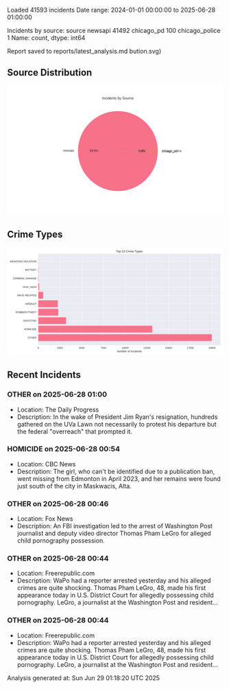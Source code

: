 
Loaded 41593 incidents
Date range: 2024-01-01 00:00:00 to 2025-06-28 01:00:00

Incidents by source:
source
newsapi           41492
chicago_pd          100
chicago_police        1
Name: count, dtype: int64

Report saved to reports/latest_analysis.md
bution.svg)

## Source Distribution
![Source Distribution](images/source_distribution.svg)

## Crime Types
![Crime Types](images/crime_types.svg)

## Recent Incidents

### OTHER on 2025-06-28 01:00
- Location: The Daily Progress
- Description: In the wake of President Jim Ryan's resignation, hundreds gathered on the UVa Lawn not necessarily to protest his departure but the federal "overreach" that prompted it.


### HOMICIDE on 2025-06-28 00:54
- Location: CBC News
- Description: The girl, who can't be identified due to a publication ban, went missing from Edmonton in April 2023, and her remains were found just south of the city in Maskwacis, Alta.


### OTHER on 2025-06-28 00:46
- Location: Fox News
- Description: An FBI investigation led to the arrest of Washington Post journalist and deputy video director Thomas Pham LeGro for alleged child pornography possession.


### OTHER on 2025-06-28 00:44
- Location: Freerepublic.com
- Description: WaPo had a reporter arrested yesterday and his alleged crimes are quite shocking. Thomas Pham LeGro, 48, made his first appearance today in U.S. District Court for allegedly possessing child pornography. LeGro, a journalist at the Washington Post and resident…


### OTHER on 2025-06-28 00:44
- Location: Freerepublic.com
- Description: WaPo had a reporter arrested yesterday and his alleged crimes are quite shocking. Thomas Pham LeGro, 48, made his first appearance today in U.S. District Court for allegedly possessing child pornography. LeGro, a journalist at the Washington Post and resident…

Analysis generated at: Sun Jun 29 01:18:20 UTC 2025
